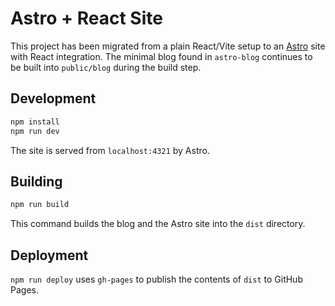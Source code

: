 # Astro + React Site

This project has been migrated from a plain React/Vite setup to an [Astro](https://astro.build/) site with React integration. The minimal blog found in `astro-blog` continues to be built into `public/blog` during the build step.

## Development

```bash
npm install
npm run dev
```

The site is served from `localhost:4321` by Astro.

## Building

```bash
npm run build
```

This command builds the blog and the Astro site into the `dist` directory.

## Deployment

`npm run deploy` uses `gh-pages` to publish the contents of `dist` to GitHub Pages.
